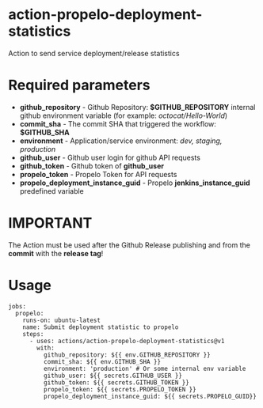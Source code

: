 # action-propelo-deployment-statistics
Action to send service deployment/release statistics

# Required parameters
- **github_repository** - Github Repository: **$GITHUB_REPOSITORY** internal github environment variable (for example: _octocat/Hello-World_)
- **commit_sha** - The commit SHA that triggered the workflow: **$GITHUB_SHA**
- **environment** - Application/service environment: _dev, staging, production_
- **github_user** - Github user login for github API requests
- **github_token** - Github token of **github_user**
- **propelo_token** - Propelo Token for API requests
- **propelo_deployment_instance_guid** - Propelo **jenkins_instance_guid** predefined variable

# IMPORTANT
The Action must be used after the Github Release publishing and from the **commit** with the **release tag**!

# Usage
```
jobs:
  propelo:
    runs-on: ubuntu-latest
    name: Submit deployment statistic to propelo
    steps:
      - uses: actions/action-propelo-deployment-statistics@v1
        with:
          github_repository: ${{ env.GITHUB_REPOSITORY }}
          commit_sha: ${{ env.GITHUB_SHA }}
          environment: 'production' # Or some internal env variable
          github_user: ${{ secrets.GITHUB_USER }}
          github_token: ${{ secrets.GITHUB_TOKEN }}
          propelo_token: ${{ secrets.PROPELO_TOKEN }}
          propelo_deployment_instance_guid: ${{ secrets.PROPELO_GUID}}
```